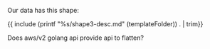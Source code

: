 Our data has this shape:

{{ include (printf "%s/shape3-desc.md" (templateFolder)) . | trim}}

Does aws/v2 golang api provide api to flatten?
